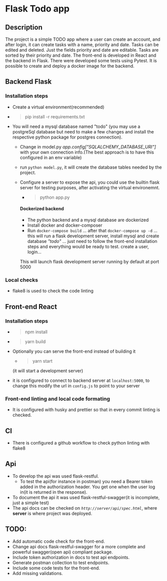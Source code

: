 # Flask Todo app
## Description
The project is a simple TODO app where a user can create an account, and after login, it can create tasks with a name, priority and date. Tasks can be edited and deleted. Just the fields priority and date are editable. Tasks are sorted by their priority and date. The front-end is developed in React and the backend in Flask. There were developed some tests using Pytest. It is possible to create and deploy a docker image for the backend.
## Backend Flask
### Installation steps
- Create a virtual environment(recommended)
-  > pip install -r requirements.txt
- You will need a mysql database named "todo" (you may use a postgreSql database but need to make a few changes and install the respective python package for postgres connection). 
  - Change in model.py *app.config["SQLALCHEMY_DATABASE_URI"]* with your own connection info.(The best approach is to have this configured in an env variable)
  - run `python model.py`, it will create the database tables needed by the project.
  - Configure a server to expose the api, you could use the builtin flask server for testing purposes, after activating the virtual environemnt. 
    - > python app.py
    
    #### Dockerized backend
    - The python backend and a mysql database are dockerized
    - Install docker and docker-composer
    - Run  `docker-compose build` ... after that `docker-compose up -d` ... this will run a flask development server, install mysql and create database *"todo"* ... just need to follow the front-end installation steps and everything would be ready to test. create a user, login... 
    
    This will launch flask development server running by default at port 5000
### Local checks
- flake8 is used to check the code linting

## Front-end React
### Installation steps
- > npm install
- > yarn build
 - Optionally you can serve the front-end instead of building it
    - > yarn start 
    
     (it will start a development server)
- it is configured to connect to backend server at `localhost:5000`, to change this modify the url in `config.js` to point to your server

### Front-end linting and local code formating
- It is configured with husky and prettier so that in every commit linting is checked.
## CI
- There is configured a github workflow to check python linting with flake8
## Api
- To develop the api was used flask-restful.
  - To test the api(for instance in postman) you need a Bearer token added in the authorization header.
  You get one when the user log in(it is returned in the response).
- To document the api it was used flask-restful-swagger(it is incomplete, just a simple test)
- The api docs can be checked on *`http://server/api/spec.html`*, where **server** is where project was deployed.

## TODO:
- Add automatic code check for the front-end.
- Change api docs flask-restful-swagger for a more complete and powerful swagger(open api) compliant package.
- Include token authorization in docs to test api endpoints.
- Generate postman collection to test endpoints.
- Include some code tests for the front-end.
- Add missing validations.
